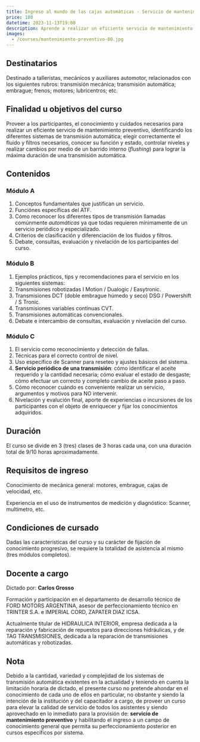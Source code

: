 ```yaml
---
title: Ingreso al mundo de las cajas automáticas - Servicio de mantenimiento preventivo
price: 180
datetime: 2023-11-13T19:00
description: Aprende a realizar un eficiente servicio de mantenimiento preventivo en diversas transmisiones automáticas y conviértete en un experto en cuidado automotriz.
images:
  - /courses/mantenimiento-preventivo-00.jpg
---
```


## Destinatarios

Destinado a talleristas, mecánicos y auxiliares automotor, relacionados con los siguientes rubros: transmisión mecánica; transmisión automática; embrague; frenos; motores; lubricentros; etc.

## Finalidad u objetivos del curso

Proveer a los participantes, el conocimiento y cuidados necesarios para realizar un eficiente servicio de mantenimiento preventivo, identificando los diferentes sistemas de transmisión automática; elegir correctamente el fluido y filtros necesarios, conocer su función y estado, controlar niveles y realizar cambios por medio de un barrido interno (_flushing_) para lograr la máxima duración de una transmisión automática.

## Contenidos

### Módulo A

1. Conceptos fundamentales que justifican un servicio.
2. Funciónes específicas del ATF.
3. Cómo reconocer los diferentes tipos de transmisión llamadas comúnmente _automáticas_ ya que todas requieren mínimamente de un servicio periódico y especializado.
4. Criterios de clasificación y diferenciación de los fluidos y filtros.
5. Debate, consultas, evaluación y nivelación de los participantes del curso.

### Módulo B

1. Ejemplos prácticos, tips y recomendaciones para el servicio en los siguientes sistemas:
2. Transmisiones robotizadas I Motion / Dualogic / Easytronic.
3. Transmisiones DCT (doble embrague húmedo y seco) DSG / Powershift / S Tronic.
4. Transmisiones variables continuas CVT.
5. Transmisiones automáticas convencionales.
6. Debate e intercambio de consultas, evaluación y nivelación del curso.

### Módulo C

1. El servicio como reconocimiento y detección de fallas.
2. Técnicas para el correcto control de nivel.
3. Uso específico de Scanner para reseteo y ajustes básicos del sistema.
4. **Servicio periódico de una transmisión**: cómo identificar el aceite requerido y la cantidad necesaria; cómo evaluar el estado de desgaste; cómo efectuar un correcto y completo cambio de aceite paso a paso.
5. Cómo reconocer cuándo es conveniente realizar un servicio, argumentos y motivos para NO intervenir.
6. Nivelación y evalución final, aporte de experiencias o incursiones de los participantes con el objeto de enriquecer y fijar los conocimientos adquiridos.

## Duración

El curso se divide en 3 (tres) clases de 3 horas cada una, con una duración total de 9/10 horas aproximadamente.

## Requisitos de ingreso

Conocimiento de mecánica general: motores, embrague, cajas de velocidad, etc.

Experiencia en el uso de instrumentos de medición y diagnóstico: Scanner, multímetro, etc.

## Condiciones de cursado

Dadas las características del curso y su carácter de fijación de conocimiento progresivo, se requiere la totalidad de asistencia al mismo (tres módulos completos).

## Docente a cargo

Dictado por: **Carlos Grosso**

Formación y participación en el departamento de desarrollo técnico de FORD MOTORS ARGENTINA, asesor de perfeccionamiento técnico en TRINTER S.A. e IMPERIAL CORD, ZAPATER DIAZ ICSA.

Actualmente titular de HIDRAULICA INTERIOR, empresa dedicada a la reparación y fabricación de repuestos para direcciones hidráulicas, y de TAG TRANSMISIONES, dedicada a la reparación de transmisiones automáticas y robotizadas.

## Nota

Debido a la cantidad, variedad y complejidad de los sistemas de transmisión automática existentes en la actualidad y teniendo en cuenta la limitación horaria de dictado, el presente curso no pretende ahondar en el conocimiento de cada uno de ellos en particular, no obstante y siendo la intención de la institución y del capacitador a cargo, de proveer un curso para elevar la calidad de servicio de todos los asistentes y siendo aprovechado en lo inmediato para la provisión de: **servicio de mantenimiento preventivo** y habilitando el ingreso a un campo de conocimiento general que permita su perfeccionamiento posterior en cursos específicos por sistema.

